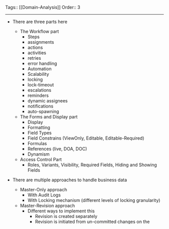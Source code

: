 Tags:: [[Domain-Analysis]]
Order:: 3
_________________

- There are three parts here
	- The Workflow part
		- Steps
		- assignments
		- actions
		- activities
		- retries
		- error handling
		- Automation
		- Scalability
		- locking
		- lock-timeout
		- escalations
		- reminders
		- dynamic assignees
		- notifications
		- auto-spawning
	- The Forms and Display part
		- Display
		- Formatting
		- Field Types
		- Field Constrains (ViewOnly, Editable, Editable-Required)
		- Formulas
		- References (live, DOA, DOC)
		- Dynamism
	- Access Control Part
		-  Roles, Variants, Visibility, Required Fields, Hiding and Showing Fields

- There are multiple approaches to handle business data
	- Master-Only approach
		- With Audit Logs
		- With Locking mechanism (different levels of locking granularity)
	- Master-Revision approach
		- Different ways to implement this
			- Revision is created separately
			- Revision is initiated from un-committed changes on the primary
		- Requires proper conflict resolution mechanism (think Gitlab merge requests)
			- What if a revision is initiated and an older revision is still pending approval?
			- What if revisions are not technically in-conflict but they are logically in conflict?
				- Example: Two developers created two installation scripts in parallel. One called his script install.js. The other called his script setup.js. These two new files will not cause a merge conflict as they are newly added. However, logically, they are in-conflict.
	- Workflow approach
	- Transaction approach
	- Request-based approach
		- No master records
		- Latest and greatest state is generated by reporting logic
	- Synchronous Transaction
	- Asynchronous Job (Saga / Long-running Job)
	- Document (or Content) Management Software
		- EDMS
	- Event-Driven Systems
	- Space-Based Architecture (SBA)
	- Digital Integration Hub Architecture (DIH)

- Other Approaches
	- https://stackoverflow.com/questions/878301/what-are-some-alternatives-to-a-workflow-engine
	- https://github.com/meirwah/awesome-workflow-engines

- What is?
	- BPMN
	- BPEL
	- CMMN
	- DMN
